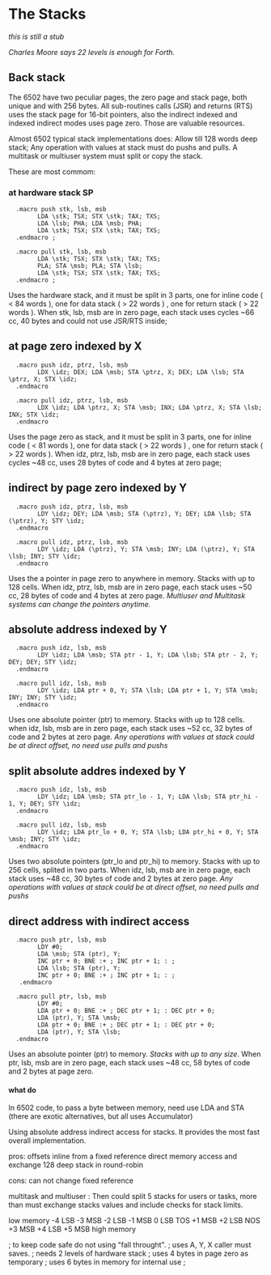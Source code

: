 # The Stacks

_this is still a stub_

_Charles Moore says 22 levels is enough for Forth._

## Back stack

The 6502 have two peculiar pages, the zero page and stack page, both unique and with 256 bytes. All sub-routines calls (JSR) and returns (RTS) uses the stack page for 16-bit pointers, also the indirect indexed and indexed indirect modes uses page zero. Those are valuable resources.

Almost 6502 typical stack implementations does: Allow till 128 words deep stack; Any operation with values at stack must do pushs and pulls. A multitask or multiuser system must split or copy the stack.

These are most commom: 

### at hardware stack SP

      .macro push stk, lsb, msb 
            LDA \stk; TSX; STX \stk; TAX; TXS;      
            LDA \lsb; PHA; LDA \msb; PHA;          
            LDA \stk; TSX; STX \stk; TAX; TXS;      
      .endmacro ; 
      
      .macro pull stk, lsb, msb
            LDA \stk; TSX; STX \stk; TAX; TXS;     
            PLA; STA \msb; PLA; STA \lsb;           
            LDA \stk; TSX; STX \stk; TAX; TXS;     
      .endmacro ;  

Uses the hardware stack, and it must be split in 3 parts, one for inline code ( < 84 words ), one for data stack ( > 22 words ) , one for return stack ( > 22 words ). 
When stk, lsb, msb are in zero page, each stack uses cycles ~66 cc, 40 bytes and could not use JSR/RTS inside;

## at page zero indexed by X
      
      .macro push idz, ptrz, lsb, msb 
            LDX \idz; DEX; LDA \msb; STA \ptrz, X; DEX; LDA \lsb; STA \ptrz, X; STX \idz;
      .endmacro     
      
      .macro pull idz, ptrz, lsb, msb 
            LDX \idz; LDA \ptrz, X; STA \msb; INX; LDA \ptrz, X; STA \lsb; INX; STX \idz;
      .endmacro

Uses the page zero as stack, and it must be split in 3 parts, one for inline code ( < 81 words ), one for data stack ( > 22 words ) , one for return stack ( > 22 words ).
When idz, ptrz, lsb, msb are in zero page, each stack uses cycles ~48 cc, uses 28 bytes of code and 4 bytes at zero page;

## indirect by page zero indexed by Y

      .macro push idz, ptrz, lsb, msb 
            LDY \idz; DEY; LDA \msb; STA (\ptrz), Y; DEY; LDA \lsb; STA (\ptrz), Y; STY \idz; 
      .endmacro      
      
      .macro pull idz, ptrz, lsb, msb 
            LDY \idz; LDA (\ptrz), Y; STA \msb; INY; LDA (\ptrz), Y; STA \lsb; INY; STY \idz; 
      .endmacro

Uses the a pointer in page zero to anywhere in memory. Stacks with up to 128 cells. When idz, ptrz, lsb, msb are in zero page, each stack uses ~50 cc, 28 bytes of code and 4 bytes at zero page. _Multiuser and Multitask systems can change the pointers anytime._ 

## absolute address indexed by Y
      
      .macro push idz, lsb, msb 
            LDY \idz; LDA \msb; STA ptr - 1, Y; LDA \lsb; STA ptr - 2, Y; DEY; DEY; STY \idz; 
      .endmacro    
      
      .macro pull idz, lsb, msb 
            LDY \idz; LDA ptr + 0, Y; STA \lsb; LDA ptr + 1, Y; STA \msb; INY; INY; STY \idz; 
      .endmacro

Uses one absolute pointer (ptr) to memory. Stacks with up to 128 cells. when idz, lsb, msb are in zero page, each stack uses ~52 cc, 32 bytes of code and 2 bytes at zero page.  _Any operations with values at stack could be at direct offset, no need use pulls and pushs_

## split absolute addres indexed by Y
      
      .macro push idz, lsb, msb 
            LDY \idz; LDA \msb; STA ptr_lo - 1, Y; LDA \lsb; STA ptr_hi - 1, Y; DEY; STY \idz;
      .endmacro    
      
      .macro pull idz, lsb, msb 
            LDY \idz; LDA ptr_lo + 0, Y; STA \lsb; LDA ptr_hi + 0, Y; STA \msb; INY; STY \idz;
      .endmacro

Uses two absolute pointers (ptr_lo and ptr_hi) to memory. Stacks with up to 256 cells, splited in two parts. When idz, lsb, msb are in zero page, each stack uses ~48 cc, 30 bytes of code and 2 bytes at zero page.  _Any operations with values at stack could be at direct offset, no need pulls and pushs_

## direct address with indirect access

      .macro push ptr, lsb, msb 
            LDY #0; 
            LDA \msb; STA (ptr), Y; 
            INC ptr + 0; BNE :+ ; INC ptr + 1; : ;
            LDA \lsb; STA (ptr), Y; 
            INC ptr + 0; BNE :+ ; INC ptr + 1; : ;
       .endmacro    
      
      .macro pull ptr, lsb, msb 
            LDY #0; 
            LDA ptr + 0; BNE :+ ; DEC ptr + 1; : DEC ptr + 0; 
            LDA (ptr), Y; STA \msb; 
            LDA ptr + 0; BNE :+ ; DEC ptr + 1; : DEC ptr + 0; 
            LDA (ptr), Y; STA \lsb;
      .endmacro

Uses an absolute pointer (ptr) to memory. _Stacks with up to any size_. When ptr, lsb, msb are in zero page, each stack uses ~48 cc, 58 bytes of code and 2 bytes at page zero. 


#### what do 

In 6502 code, to pass a byte between memory, need use LDA and STA (there are exotic alternatives, but all uses Accumulator)

Using absolute address indirect access for stacks. It provides the most fast overall implementation.

pros:
   offsets inline from a fixed reference
   direct memory access and exchange
   128 deep stack in round-robin

cons:
   can not change fixed reference

multitask and multiuser :
   Then could split 5 stacks for users or tasks, more than must exchange stacks values and include checks for stack limits.

  low memory
   -4  LSB
   -3  MSB
   -2  LSB
   -1  MSB
    0  LSB TOS
   +1  MSB
   +2  LSB NOS
   +3  MSB
   +4  LSB
   +5  MSB
 high memory

; to keep code safe do not using "fall throught".
; uses A, Y, X caller must saves.
; needs 2 levels of hardware stack
; uses 4 bytes in page zero as temporary
; uses 6 bytes in memory for internal use
;


    
